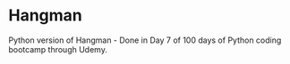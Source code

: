 # Hangman
Python version of Hangman - Done in Day 7 of 100 days of Python coding bootcamp through Udemy.
